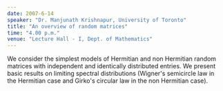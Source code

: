 ```yaml
---
date: 2007-6-14
speaker: "Dr. Manjunath Krishnapur, University of Toronto"
title: "An overview of random matrices"
time: "4.00 p.m." 
venue: "Lecture Hall - I, Dept. of Mathematics"
---
```

We consider the simplest models of Hermitian and non Hermitian random matrices with independent and identically distributed entries. We present basic results on limiting spectral distributions (Wigner's semicircle law in the Hermitian case and Girko's circular law in the non Hermitian case).
